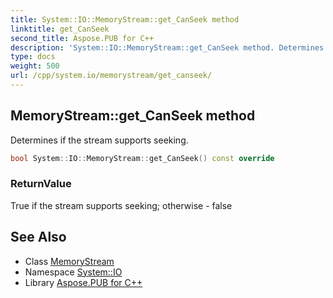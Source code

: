 ```yaml
---
title: System::IO::MemoryStream::get_CanSeek method
linktitle: get_CanSeek
second_title: Aspose.PUB for C++
description: 'System::IO::MemoryStream::get_CanSeek method. Determines if the stream supports seeking in C++.'
type: docs
weight: 500
url: /cpp/system.io/memorystream/get_canseek/
---
```

## MemoryStream::get_CanSeek method


Determines if the stream supports seeking.

```cpp
bool System::IO::MemoryStream::get_CanSeek() const override
```


### ReturnValue

True if the stream supports seeking; otherwise - false

## See Also

* Class [MemoryStream](../)
* Namespace [System::IO](../../)
* Library [Aspose.PUB for C++](../../../)
